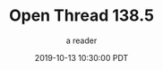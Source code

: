 ---
layout: podcast
title: "Open Thread 138.5"
author: a reader
description: https://slatestarcodex.com/2019/10/13/open-thread-138-5/
date: 2019-10-13 10:30:00 PDT
length: 59326
duration: 15
guid: open-thread-138-5
---